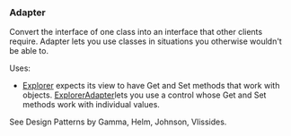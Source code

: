 ### Adapter

Convert the interface of one class into an interface that other clients require.
Adapter lets you use classes in situations you otherwise wouldn't be able to.

Uses:

-	[Explorer](<../../User Interfaces/Reference/ExplorerControl.md>) 
	expects its view to have Get and Set methods that work with objects.
	[ExplorerAdapter](<../../User Interfaces/Reference/ExplorerAdapterControl.md>)lets you use a control whose Get and Set methods work with individual values.


See Design Patterns by Gamma, Helm, Johnson, Vlissides.
